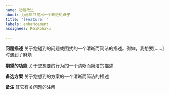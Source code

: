 ```yaml
---
name: 功能改进
about: 为此项目提出一个改进的点子
title: "[Feature] "
labels: enhancement
assignees: ReiKohaku

---
```


**问题描述**
关于您碰到的问题或困扰的一个清晰而简洁的描述。例如，我想要[……]时遇到了麻烦

**期望的功能**
关于您想要的行为的一个清晰而简洁的描述

**备选方案**
关于您想到的方案的一个清晰而简洁的描述

**备注**
其它有关问题的注解
